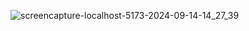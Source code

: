 ![screencapture-localhost-5173-2024-09-14-14_27_39](https://github.com/user-attachments/assets/8137bb4d-172b-4318-83b4-b7b8410ef90c)
